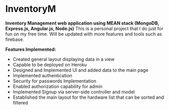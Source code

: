 # InventoryM
**Inventory Management web application using MEAN stack (MongoDB, Express.js, Angular.js, Node.js)** 
This is a personal project that I do just for fun on my free time. Will be updated with more features and tools such as firebase.

**Features Implemented:**
- Created general layout displaying data in a view
- Capable to be deployed on Heroku
- Designed and Implemented UI and added data to the main page
- Implemented authentication 
- Security for passwords Implementation
- Enabled authorization capability for admin
- Implemented Signup via server-side controller and model
- Established the main layout for the hardware list that can be sorted and filtered 




